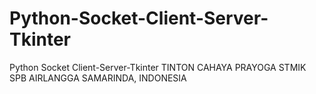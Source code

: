 # Python-Socket-Client-Server-Tkinter
Python Socket Client-Server-Tkinter
TINTON CAHAYA PRAYOGA
STMIK SPB AIRLANGGA
SAMARINDA, INDONESIA
